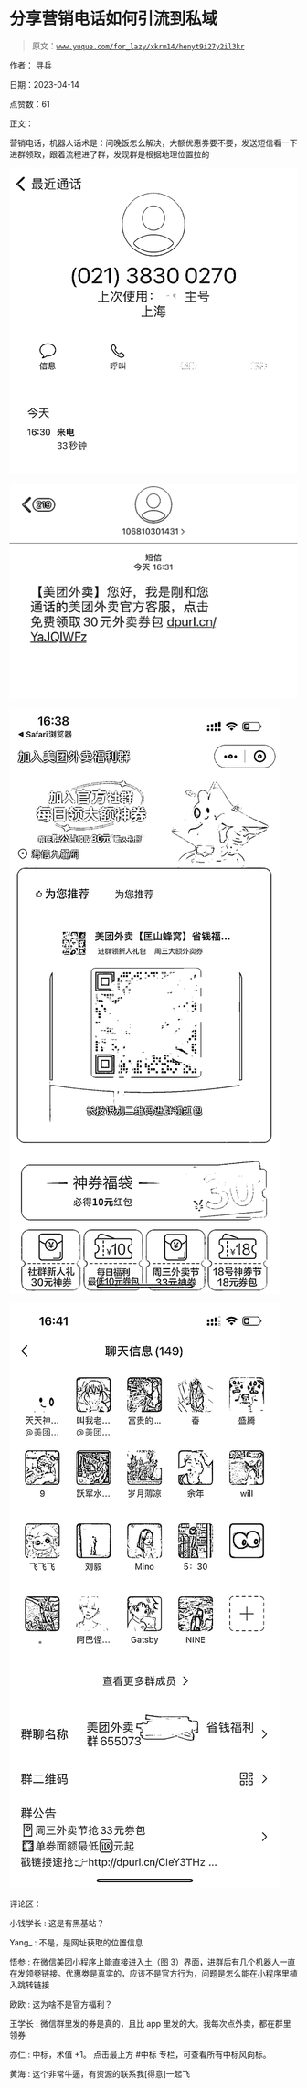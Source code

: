 # 分享营销电话如何引流到私域

> 原文：[`www.yuque.com/for_lazy/xkrm14/henyt9i27y2il3kr`](https://www.yuque.com/for_lazy/xkrm14/henyt9i27y2il3kr)

作者： 寻兵

日期：2023-04-14

点赞数：61

正文：

营销电话，机器人话术是：问晚饭怎么解决，大额优惠券要不要，发送短信看一下进群领取，跟着流程进了群，发现群是根据地理位置拉的

![](img/3aab2b020dbe0956980208cdf6d01d88.png)

![](img/fe1073708de50755da66e78cebfcd730.png)

![](img/cd5e20767ea8c0cfb348e7acb5a5be07.png)

![](img/e54ac7d98eab21d1f53d59567790a50b.png)

评论区：

小钱学长 : 这是有黑基站？

Yang_ : 不是，是网址获取的位置信息

悟参 : 在微信美团小程序上能直接进入土（图 3）界面，进群后有几个机器人一直在发领卷链接。优惠劵是真实的，应该不是官方行为，问题是怎么能在小程序里植入跳转链接

欧欧 : 这为啥不是官方福利？

王学长 : 微信群里发的券是真的，且比 app 里发的大。我每次点外卖，都在群里领券

亦仁 : 中标，术值 +1。 点击最上方 #中标 专栏，可查看所有中标风向标。

黄海 : 这个非常牛逼，有资源的联系我[得意]一起飞

